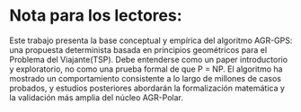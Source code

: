 # Nota para los lectores:
Este trabajo presenta la base conceptual y empírica del algoritmo AGR-GPS: una propuesta determinista basada en principios geométricos para el Problema del Viajante(TSP).
Debe entenderse como un paper introductorio y exploratorio, no como una prueba formal de que P = NP.
El algoritmo ha mostrado un comportamiento consistente a lo largo de millones de casos probados, y estudios posteriores abordarán la formalización matemática y la validación más amplia del núcleo AGR-Polar.
